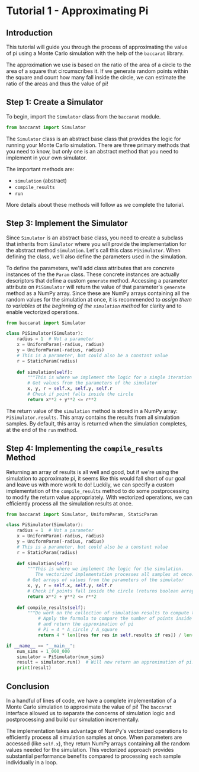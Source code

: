 # Tutorial 1 - Approximating Pi

## Introduction

This tutorial will guide you through the process of approximating the value of pi using a Monte Carlo simulation with the help of the `baccarat` library.

The approximation we use is based on the ratio of the area of a circle to the area of a square that circumscribes it. 
If we generate random points within the square and count how many fall inside the circle, we can estimate the ratio of the areas and thus the value of pi!


## Step 1: Create a Simulator

To begin, import the `Simulator` class from the `baccarat` module.

```python
from baccarat import Simulator
```

The `Simulator` class is an abstract base class that provides the logic for running your Monte Carlo simulation. There are three primary methods that you need to know,
but only one is an abstract method that you need to implement in your own simulator. 

The important methods are:

- `simulation` (abstract)
- `compile_results`
- `run`

More details about these methods will follow as we complete the tutorial.

## Step 3: Implement the Simulator

Since `Simulator` is an abstract base class, you need to create a subclass that inherits from `Simulator` where you will provide the implementation
for the abstract method `simulation`. Let's call this class `PiSimulator`. When defining the class, we'll also define the parameters used in the simulation.

To define the parameters, we'll add class attributes that are concrete instances of the the `Param` class. 
These concrete instances are actually descriptors that define a custom `generate` method. 
Accessing a parameter attribute on `PiSimulator` will return the value of that parameter's `generate` method as a NumPy array. 
Since these are NumPy arrays containing all the random values for the simulation at once, it is recommended to *assign them to variables at the beginning of the `simulation` method* for clarity and to enable vectorized operations.

```python
from baccarat import Simulator

class PiSimulator(Simulator):
    radius = 1  # Not a parameter
    x = UniformParam(-radius, radius)
    y = UniformParam(-radius, radius)
    # This is a parameter, but could also be a constant value
    r = StaticParam(radius)
    
    def simulation(self):
        """This is where we implement the logic for a single iteration of the simulation."""
        # Get values from the parameters of the simulator
        x, y, r = self.x, self.y, self.r
        # Check if point falls inside the circle
        return x**2 + y**2 <= r**2

```

The return value of the `simulation` method is stored in a NumPy array: `PiSimulator.results`. This array contains the results from all simulation samples. By default, this array is returned when the simulation completes, at the end of the `run` method.

## Step 4: Implementing the `compile_results` Method

Returning an array of results is all well and good, but if we're using the simulation to approximate pi, it seems like this would fall short of our goal 
and leave us with more work to do! Luckily, we can specify a custom implementation of the `compile_results` method to do some postprocessing to modify 
the return value appropriately. With vectorized operations, we can efficiently process all the simulation results at once.

```python
from baccarat import Simulator, UniformParam, StaticParam

class PiSimulator(Simulator):
    radius = 1  # Not a parameter
    x = UniformParam(-radius, radius)
    y = UniformParam(-radius, radius)
    # This is a parameter, but could also be a constant value
    r = StaticParam(radius)
    
    def simulation(self):
        """This is where we implement the logic for the simulation.
           The vectorized implementation processes all samples at once."""
        # Get arrays of values from the parameters of the simulator
        x, y, r = self.x, self.y, self.r
        # Check if points fall inside the circle (returns boolean array)
        return x**2 + y**2 <= r**2
    
    def compile_results(self):
        """Do work on the collection of simulation results to compute the approximation of pi."""
            # Apply the formula to compare the number of points inside the circle to the total number of points 
            # and return the approximation of pi
            # Pi = 4 * A_circle / A_square
            return 4 * len([res for res in self.results if res]) / len(self.results)

if __name__ == "__main__":
    num_sims = 1_000_000
    simulator = PiSimulator(num_sims)
    result = simulator.run()  # Will now return an approximation of pi!
    print(result)
```

## Conclusion

In a handful of lines of code, we have a complete implementation of a Monte Carlo simulation to approximate the value of pi!
The `baccarat` interface allowed us to separate the concerns of simulation logic and postprocessing and build our simulation incrementally.

The implementation takes advantage of NumPy's vectorized operations to efficiently process all simulation samples at once. When parameters are accessed (like `self.x`), they return NumPy arrays containing all the random values needed for the simulation. This vectorized approach provides substantial performance benefits compared to processing each sample individually in a loop.
